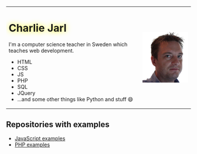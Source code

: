 <table style="border:0px"><tr>
  <td>
<h1 style="text-shadow:0px 0px 15px yellow">Charlie Jarl</h1>
<p>I'm a computer science teacher in Sweden which teaches web development.
<ul>
  <li>HTML</li>
  <li>CSS</li>
  <li>JS</li>
  <li>PHP</li>
  <li>SQL</li>
  <li>JQuery</li>
  <li>...and some other things like Python and stuff 😄</li>
</ul>
</p>
</td><td>
<img src="Myself_transparent.png" style="float:right" width="200px">
  </td>
</tr></table>

## Repositories with examples
- [JavaScript examples](https://github.com/j4rl/js_ex)
- [PHP examples](https://github.com/j4rl/php_ex)
